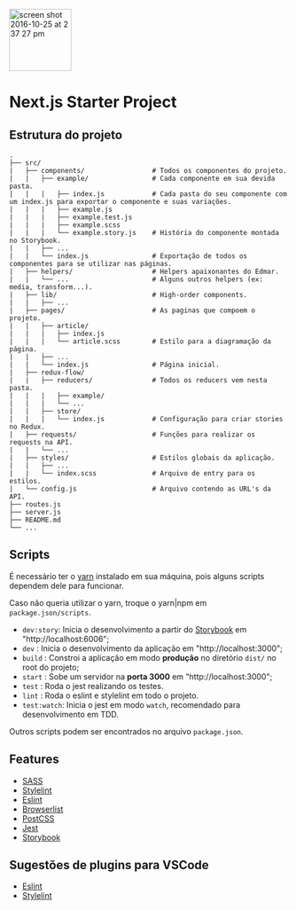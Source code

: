 <p>
  <img width="112" alt="screen shot 2016-10-25 at 2 37 27 pm" src="https://cloud.githubusercontent.com/assets/13041/19686250/971bf7f8-9ac0-11e6-975c-188defd82df1.png">
</p>

# Next.js Starter Project

## Estrutura do projeto
```
.
├── src/
|   ├── components/                 # Todos os componentes do projeto.
|   |   ├── example/                # Cada componente em sua devida pasta.
|   |   |   ├── index.js            # Cada pasta do seu componente com um index.js para exportar o componente e suas variações.
|   |   |   ├── example.js
|   |   |   ├── example.test.js
|   |   |   ├── example.scss
|   |   |   └── example.story.js    # História do componente montada no Storybook.
|   |   ├── ...
|   |   └── index.js                # Exportação de todos os componentes para se utilizar nas páginas.
|   ├── helpers/                    # Helpers apaixonantes do Edmar.
|   |   └── ...                     # Alguns outros helpers (ex: media, transform...).
|   ├── lib/                        # High-order components.
|   |   ├── ...
|   ├── pages/                      # As paginas que compoem o projeto.
|   |   ├── article/
|   |   |   ├── index.js
|   |   |   └── article.scss        # Estilo para a diagramação da página.
|   |   ├── ...
|   |   └── index.js                # Página inicial.
|   ├── redux-flow/
|   |   ├── reducers/               # Todos os reducers vem nesta pasta.
|   |   |   ├── example/
|   |   |   └── ...
|   |   ├── store/
|   |   |   └── index.js            # Configuração para criar stories no Redux.
|   ├── requests/                   # Funções para realizar os requests na API.
|   |   └── ...
|   ├── styles/                     # Estilos globais da aplicação.
|   |   ├── ...
|   |   └── index.scss              # Arquivo de entry para os estilos.
|   └── config.js                   # Arquivo contendo as URL's da API.
├── routes.js
├── server.js
├── README.md
└── ...
```

## Scripts

É necessário ter o [yarn](https://yarnpkg.com/pt-BR/) instalado em sua máquina, pois alguns scripts dependem dele para funcionar.

Caso não queria utilizar o yarn, troque o yarn|npm em `package.json/scripts`.

- `dev:story`: Inicia o desenvolvimento a partir do [Storybook](https://storybook.js.org/) em "http://localhost:6006";
- `dev` : Inicia o desenvolvimento da aplicação em "http://localhost:3000";
- `build` : Constroi a aplicação em modo **produção** no diretório `dist/` no root do projeto;
- `start` : Sobe um servidor na **porta 3000** em "http://localhost:3000";
- `test` : Roda o jest realizando os testes.
- `lint` : Roda o eslint e stylelint em todo o projeto.
- `test:watch`: Inicia o jest em modo `watch`, recomendado para desenvolvimento em TDD.

Outros scripts podem ser encontrados no arquivo `package.json`.

## Features
- [SASS](https://sass-lang.com/)
- [Stylelint](https://stylelint.io/)
- [Eslint](https://eslint.org/)
- [Browserlist](https://github.com/browserslist/browserslist)
- [PostCSS](https://postcss.org/)
- [Jest](https://jestjs.io/)
- [Storybook](https://storybook.js.org/)

## Sugestões de plugins para VSCode
- [Eslint](https://marketplace.visualstudio.com/items?itemName=dbaeumer.vscode-eslint)
- [Stylelint](https://marketplace.visualstudio.com/items?itemName=shinnn.stylelint)

